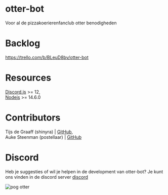 # otter-bot 
Voor al de pizzakoerierenfanclub otter benodigheden

# Backlog
https://trello.com/b/BLeuD8bv/otter-bot

# Resources
[Discord.js](https://discord.js.org/#/) >= 12,  
[Nodejs](https://nodejs.org/en/) >= 14.6.0  

# Contributors
Tijs de Graaff (shinyra) | [GitHub](https://github.com/ShinyRa),  
Auke Steenman (postellaar) | [GitHub](https://github.com/AukeSteenman)

# Discord
Heb je suggesties of wil je helpen in de development van otter-bot? Je kunt ons vinden in de discord server [discord](https://discord.gg/98egQW)

![pog otter](https://cdn.discordapp.com/attachments/494163139156377601/715556470334291969/otter_pog.png)
